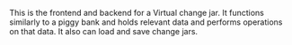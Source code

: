 This is the frontend and backend for a Virtual change jar. It functions similarly to a piggy bank and holds relevant data 
and performs operations on that data. It also can load and save change jars.
